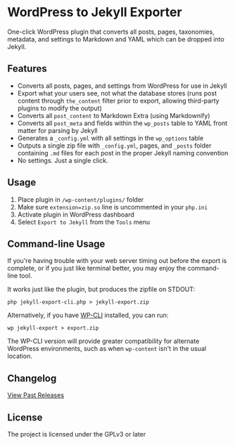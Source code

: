 WordPress to Jekyll Exporter
============================

One-click WordPress plugin that converts all posts, pages, taxonomies, metadata, and settings to Markdown and YAML which can be dropped into Jekyll.

Features
--------

* Converts all posts, pages, and settings from WordPress for use in Jekyll
* Export what your users see, not what the database stores (runs post content through `the_content` filter prior to export, allowing third-party plugins to modify the output)
* Converts all `post_content` to Markdown Extra (using Markdownify)
* Converts all `post_meta` and fields within the `wp_posts` table to YAML front matter for parsing by Jekyll
* Generates a `_config.yml` with all settings in the `wp_options` table
* Outputs a single zip file with `_config.yml`, pages, and `_posts` folder containing `.md` files for each post in the proper Jekyll naming convention
* No settings. Just a single click.

Usage
-----

1. Place plugin in `/wp-content/plugins/` folder
2. Make sure `extension=zip.so` line is uncommented in your `php.ini`
3. Activate plugin in WordPress dashboard
4. Select `Export to Jekyll` from the `Tools` menu

Command-line Usage
------------------

If you're having trouble with your web server timing out before the export is complete, or if you just like terminal better, you may enjoy the command-line tool.

It works just like the plugin, but produces the zipfile on STDOUT:

    php jekyll-export-cli.php > jekyll-export.zip

Alternatively, if you have [WP-CLI](http://wp-cli.org) installed, you can run:

```
wp jekyll-export > export.zip
```

The WP-CLI version will provide greater compatibility for alternate WordPress environments, such as when `wp-content` isn't in the usual location.

Changelog
---------

[View Past Releases](https://github.com/benbalter/wordpress-to-jekyll-exporter/releases)

License
-------

The project is licensed under the GPLv3 or later
